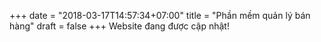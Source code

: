 +++
date = "2018-03-17T14:57:34+07:00"
title = "Phần mềm quản lý bán hàng"
draft = false
+++
Website đang được cập nhật!